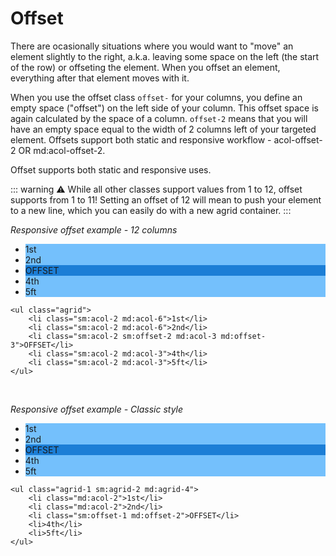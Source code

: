 # Offset

There are ocasionally situations where you would want to "move" an element slightly to the right, a.k.a. leaving some space on the left (the start of the row) or offseting the element. When you offset an element, everything after that element moves with it.

When you use the offset class `offset-` for your columns, you define an empty space ("offset") on the left side of your column. This offset space is again calculated by the space of a column. `offset-2` means that you will have an empty space equal to the width of 2 columns left of your targeted element.
Offsets support both static and responsive workflow - acol-offset-2 OR md:acol-offset-2.

Offset supports both static and responsive uses.

::: warning
⚠️ While all other classes support values from 1 to 12, offset supports from 1 to 11! Setting an offset of 12 will mean to push your element to a new line, which you can easily do with a new agrid container.
:::

*Responsive offset example - 12 columns*
<ul class="agrid offset">
    <li class="sm:acol-2 md:acol-6">1st</li>
    <li class="sm:acol-2 md:acol-6">2nd</li>
    <li class="sm:acol-2 sm:offset-2 md:acol-3 md:offset-3">OFFSET</li>
    <li class="sm:acol-2 md:acol-3">4th</li>
    <li class="sm:acol-2 md:acol-3">5ft</li>
</ul>

```html{4}
<ul class="agrid">
    <li class="sm:acol-2 md:acol-6">1st</li>
    <li class="sm:acol-2 md:acol-6">2nd</li>
    <li class="sm:acol-2 sm:offset-2 md:acol-3 md:offset-3">OFFSET</li>
    <li class="sm:acol-2 md:acol-3">4th</li>
    <li class="sm:acol-2 md:acol-3">5ft</li>
</ul>
```
<br/>

*Responsive offset example - Classic style*
<ul class="offset--static agrid-1 sm:agrid-2 md:agrid-4">
    <li class="md:acol-2">1st</li>
    <li class="md:acol-2">2nd</li>
    <li class="sm:offset-1 md:offset-2">OFFSET</li>
    <li>4th</li>
    <li>5ft</li>
</ul>

```html{1,4}
<ul class="agrid-1 sm:agrid-2 md:agrid-4">
    <li class="md:acol-2">1st</li>
    <li class="md:acol-2">2nd</li>
    <li class="sm:offset-1 md:offset-2">OFFSET</li>
    <li>4th</li>
    <li>5ft</li>
</ul>
```

<style>
.offset{
  --blue-3: #74c0fc;
  --blue-7: #1c7ed6;
}
.offset.agrid li {
  background-color: var(--blue-3);
}

.offset.agrid li[class*="offset"] {
  background-color: var(--blue-7);
}

.offset--static{
  --blue-3: #74c0fc;
  --blue-7: #1c7ed6;
}
.offset--static li {
  background-color: var(--blue-3);
}

.offset--static li[class*="offset"] {
  background-color: var(--blue-7);
}
</style>